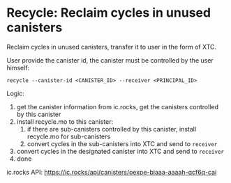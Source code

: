 # Recycle: Reclaim cycles in unused canisters



Reclaim cycles in unused canisters, transfer it to user in the form of XTC.

User provide the canister id, the canister must be controlled by the user himself:

```
recycle --canister-id <CANISTER_ID> --receiver <PRINCIPAL_ID>
```

Logic:

1. get the canister information from ic.rocks, get the canisters controlled by this canister
2. install recycle.mo to this canister:
   1. if there are sub-canisters controlled by this canister, install recycle.mo for sub-canisters
   2. convert cycles in the sub-canisters into XTC and send to `receiver`
3. convert cycles in the designated canister into XTC and send to `receiver`
4. done

ic.rocks API: https://ic.rocks/api/canisters/oexpe-biaaa-aaaah-qcf6q-cai
